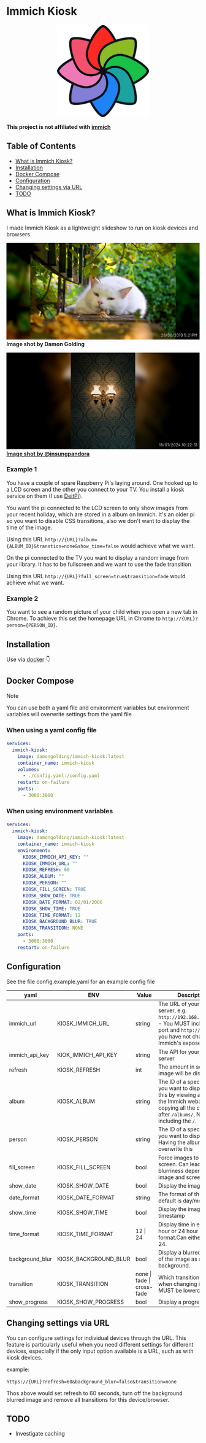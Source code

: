 # Immich Kiosk

<div align="center">
  <a href="https://github.com/damongolding/immich-kiosk">
    <img src="/assets/logo.svg" width="240" height="auto" alt="Immich Kiosk windmil logo" />
  </a>
</div>

**This project is not affiliated with [immich][immich-github-url]**

## Table of Contents
- [What is Immich Kiosk?](#what-is-immich-kiosk)
- [Installation](#installation)
- [Docker Compose](#docker-compose)
- [Configuration](#configuration)
- [Changing settings via URL](#changing-settings-via-url)
- [TODO](#TODO)


## What is Immich Kiosk?
I made Immich Kiosk as a lightweight slideshow to run on kiosk devices and browsers.

![preview 1](/assets/demo_1.jpeg)
**Image shot by Damon Golding**

![preview 2](/assets/demo_2.jpeg)
**[Image shot by @insungpandora](https://unsplash.com/@insungpandora)**

### Example 1

You have a couple of spare Raspberry Pi's laying around. One hooked up to a LCD screen and the other you connect to your TV. You install a kiosk service on them (I use [DeitPi][dietpi-url]).

You want the pi connected to the LCD screen to only show images from your recent holiday, which are stored in a album on Immich. It's an older pi so you want to disable CSS transitions, also we don't want to display the time of the image.

Using this URL `http://{URL}?album={ALBUM_ID}&transtion=none&show_time=false` would achieve what we want.

On the pi connected to the TV you want to display a random image from your library. It has to be fullscreen and we want to use the fade transition

Using this URL `http://{URL}?full_screen=true&transition=fade` would achieve what we want.

### Example 2

You want to see a random picture of your child when you open a new tab in Chrome. To achieve this set the homepage URL in Chrome to `http://{URL}?person={PERSON_ID}`.


## Installation
Use via [docker](#docker-compose) 👇


## Docker Compose

> [!NOTE]
> You can use both a yaml file and environment variables but environment variables will overwrite settings from the yaml file

### When using a yaml config file
```yaml
services:
  immich-kiosk:
    image: damongolding/immich-kiosk:latest
    container_name: immich-kiosk
    volumes:
      - ./config.yaml:/config.yaml
    restart: on-failure
    ports:
      - 3000:3000
```

### When using environment variables
```yaml
services:
  immich-kiosk:
    image: damongolding/immich-kiosk:latest
    container_name: immich-kiosk
    environment:
      KIOSK_IMMICH_API_KEY: ""
      KIOSK_IMMICH_URL: ""
      KIOSK_REFRESH: 60
      KIOSK_ALBUM: ""
      KIOSK_PERSON: ""
      KIOSK_FILL_SCREEN: TRUE
      KIOSK_SHOW_DATE: TRUE
      KIOSK_DATE_FORMAT: 02/01/2006
      KIOSK_SHOW_TIME: TRUE
      KIOSK_TIME_FORMAT: 12
      KIOSK_BACKGROUND_BLUR: TRUE
      KIOSK_TRANSITION: NONE
    ports:
      - 3000:3000
    restart: on-failure
```


## Configuration
See the file config.example.yaml for an example config file

| **yaml**        | **ENV**               | **Value**                  | **Description**                                                                            |
|-----------------|-----------------------|----------------------------|--------------------------------------------------------------------------------------------|
| immich_url      | KIOSK_IMMICH_URL      | string                     | The URL of your Immich server, e.g. `http://192.168.1.123:2283` - You MUST include the port and `http://`, even if you have not changed Immich's exposed port.                                                              |
| immich_api_key  | KIOK_IMMICH_API_KEY   | string                     | The API for your Immich server                                                              |
| refresh         | KIOSK_REFRESH         | int                        | The amount in seconds a image will be displayed for                                        |
| album           | KIOSK_ALBUM           | string                     | The ID of a specific album you want to display - Get this by viewing an album in the Immich webapp, then copying all the characters after `/albums/`, NOT including the `/`.                                             |
| person          | KIOSK_PERSON          | string                     | The ID of a specific person you want to display. Having the album set will overwrite this  |
| fill_screen     | KIOSK_FILL_SCREEN     | bool                       | Force images to be full screen. Can lead to blurriness depending on image and screen size. |
| show_date       | KIOSK_SHOW_DATE       | bool                       | Display the image date                                                                     |
| date_format     | KIOSK_DATE_FORMAT     | string                     | The format of the date. default is day/month/year.                                         |
| show_time       | KIOSK_SHOW_TIME       | bool                       | Display the image timestamp                                                                |
| time_format     | KIOSK_TIME_FORMAT     | 12 \| 24                   | Display time in either 12 hour or 24 hour format.Can either be 12 or 24.                   |
| background_blur | KIOSK_BACKGROUND_BLUR | bool                       | Display a blurred version of the image as a background.                                    |
| transition      | KIOSK_TRANSITION      | none \| fade \| cross-fade | Which transition to use when changing images - MUST be lowercase                                               |
| show_progress   | KIOSK_SHOW_PROGRESS   | bool                       | Display a progress bar

## Changing settings via URL
You can configure settings for individual devices through the URL. This feature is particularly useful when you need different settings for different devices, especially if the only input option available is a URL, such as with kiosk devices.

example:

`https://{URL}?refresh=60&background_blur=false&transition=none`

Thos above would set refresh to 60 seconds, turn off the background blurred image and remove all transitions for this device/browser.



## TODO
- Investigate caching


<!-- LINKS & IMAGES -->
[immich-github-url]: https://github.com/immich-app/immich
[dietpi-url]: https://dietpi.com/docs/software/desktop/#chromium
